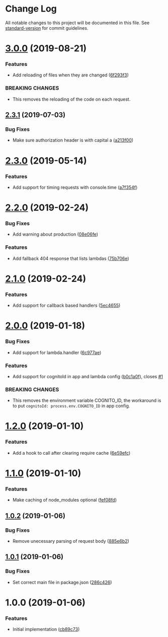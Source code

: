 # Change Log

All notable changes to this project will be documented in this file. See [standard-version](https://github.com/conventional-changelog/standard-version) for commit guidelines.

<a name="3.0.0"></a>
# [3.0.0](https://github.com/relekang/lambda-local-server/compare/v2.3.1...v3.0.0) (2019-08-21)


### Features

* Add reloading of files when they are changed ([6f293f3](https://github.com/relekang/lambda-local-server/commit/6f293f3))


### BREAKING CHANGES

* This removes the reloading of the code on each request.



<a name="2.3.1"></a>
## [2.3.1](https://github.com/relekang/lambda-local-server/compare/v2.3.0...v2.3.1) (2019-07-03)


### Bug Fixes

* Make sure authorization header is with capital a ([a213f00](https://github.com/relekang/lambda-local-server/commit/a213f00))



<a name="2.3.0"></a>
# [2.3.0](https://github.com/relekang/lambda-local-server/compare/v2.2.0...v2.3.0) (2019-05-14)


### Features

* Add support for timing requests with console.time ([a7f354f](https://github.com/relekang/lambda-local-server/commit/a7f354f))



<a name="2.2.0"></a>
# [2.2.0](https://github.com/relekang/lambda-local-server/compare/v2.1.0...v2.2.0) (2019-02-24)


### Bug Fixes

* Add warning about production ([08e06fe](https://github.com/relekang/lambda-local-server/commit/08e06fe))


### Features

* Add fallback 404 response that lists lambdas ([75b706e](https://github.com/relekang/lambda-local-server/commit/75b706e))



<a name="2.1.0"></a>
# [2.1.0](https://github.com/relekang/lambda-local-server/compare/v2.0.0...v2.1.0) (2019-02-24)


### Features

* Add support for callback based handlers ([5ec4655](https://github.com/relekang/lambda-local-server/commit/5ec4655))



<a name="2.0.0"></a>
# [2.0.0](https://github.com/relekang/lambda-local-server/compare/v1.2.0...v2.0.0) (2019-01-18)


### Bug Fixes

* Add support for lambda.handler ([6c977ae](https://github.com/relekang/lambda-local-server/commit/6c977ae))


### Features

* Add support for cognitoId in app and lambda config ([b0c1a0f](https://github.com/relekang/lambda-local-server/commit/b0c1a0f)), closes [#1](https://github.com/relekang/lambda-local-server/issues/1)


### BREAKING CHANGES

* This removes the environment variable COGNITO_ID, the
workaround is to put `cognitoId: process.env.COGNITO_ID` in app config.



<a name="1.2.0"></a>
# [1.2.0](https://github.com/relekang/lambda-local-server/compare/v1.1.0...v1.2.0) (2019-01-10)


### Features

* Add a hook to call after clearing require cache ([6e59efc](https://github.com/relekang/lambda-local-server/commit/6e59efc))



<a name="1.1.0"></a>
# [1.1.0](https://github.com/relekang/lambda-local-server/compare/v1.0.2...v1.1.0) (2019-01-10)


### Features

* Make caching of node_modules optional ([fef08fd](https://github.com/relekang/lambda-local-server/commit/fef08fd))



<a name="1.0.2"></a>
## [1.0.2](https://github.com/relekang/lambda-local-server/compare/v1.0.1...v1.0.2) (2019-01-06)


### Bug Fixes

* Remove unecessary parsing of request body ([885e6b2](https://github.com/relekang/lambda-local-server/commit/885e6b2))



<a name="1.0.1"></a>
## [1.0.1](https://github.com/relekang/lambda-local-server/compare/v1.0.0...v1.0.1) (2019-01-06)


### Bug Fixes

* Set correct main file in package.json ([286c426](https://github.com/relekang/lambda-local-server/commit/286c426))



<a name="1.0.0"></a>
# 1.0.0 (2019-01-06)


### Features

* Initial implementation ([cb89c73](https://github.com/relekang/lambda-local-server/commit/cb89c73))
